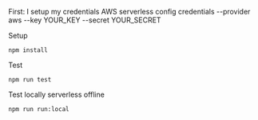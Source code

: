 

First: I setup my credentials AWS
serverless config credentials --provider aws --key YOUR_KEY --secret YOUR_SECRET

Setup

```console
npm install
```

Test
```console
npm run test
```

Test locally serverless offline
```console
npm run run:local
```

